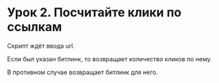 # Урок 2. Посчитайте клики по ссылкам
Скрипт ждёт ввода url.

Если был указан битлинк, то возвращает количество кликов по нему.

В противном случае возвращает битлинк для него.